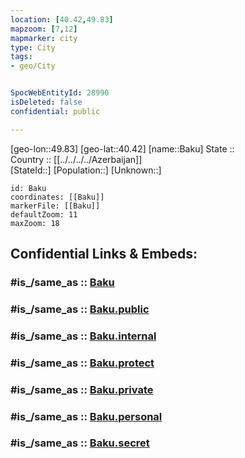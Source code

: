 ```yaml
---
location: [40.42,49.83] 
mapzoom: [7,12] 
mapmarker: city 
type: City
tags:
- geo/City


SpocWebEntityId: 28990
isDeleted: false
confidential: public

---
```

[geo-lon::49.83] 
[geo-lat::40.42] 
[name::Baku] 
State ::  
Country :: [[../../../../Azerbaijan]]  
[StateId::] 
[Population::] 
[Unknown::] 


```leaflet
id: Baku
coordinates: [[Baku]] 
markerFile: [[Baku]] 
defaultZoom: 11 
maxZoom: 18
```


## Confidential Links & Embeds: 

### #is_/same_as :: [Baku](/_Standards/Earth/Continent/Asia/Asia~North~West/Azerbaijan/Regions~Azerbaijan/Absheron/counties~Absheron/Bakı/City/Baku.md) 

### #is_/same_as :: [Baku.public](/_public/Earth/Continent/Asia/Asia~North~West/Azerbaijan/Regions~Azerbaijan/Absheron/counties~Absheron/Bakı/City/Baku.public.md) 

### #is_/same_as :: [Baku.internal](/_internal/Earth/Continent/Asia/Asia~North~West/Azerbaijan/Regions~Azerbaijan/Absheron/counties~Absheron/Bakı/City/Baku.internal.md) 

### #is_/same_as :: [Baku.protect](/_protect/Earth/Continent/Asia/Asia~North~West/Azerbaijan/Regions~Azerbaijan/Absheron/counties~Absheron/Bakı/City/Baku.protect.md) 

### #is_/same_as :: [Baku.private](/_private/Earth/Continent/Asia/Asia~North~West/Azerbaijan/Regions~Azerbaijan/Absheron/counties~Absheron/Bakı/City/Baku.private.md) 

### #is_/same_as :: [Baku.personal](/_personal/Earth/Continent/Asia/Asia~North~West/Azerbaijan/Regions~Azerbaijan/Absheron/counties~Absheron/Bakı/City/Baku.personal.md) 

### #is_/same_as :: [Baku.secret](/_secret/Earth/Continent/Asia/Asia~North~West/Azerbaijan/Regions~Azerbaijan/Absheron/counties~Absheron/Bakı/City/Baku.secret.md)

